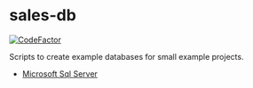 # sales-db 

[![CodeFactor](https://www.codefactor.io/repository/github/xmagee/sales-db/badge)](https://www.codefactor.io/repository/github/xmagee/sales-db)

Scripts to create example databases for small example projects.

* [Microsoft Sql Server](scripts/mssql.sql)
